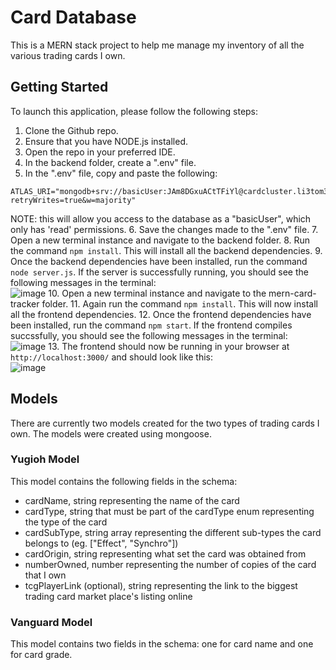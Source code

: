 # Card Database
This is a MERN stack project to help me manage my inventory of all the various trading cards I own. 

## Getting Started
To launch this application, please follow the following steps: 
1. Clone the Github repo.
2. Ensure that you have NODE.js installed.
3. Open the repo in your preferred IDE.
4. In the backend folder, create a ".env" file.
5. In the ".env" file, copy and paste the following:
```
ATLAS_URI="mongodb+srv://basicUser:JAm8DGxuACtTFiYl@cardcluster.li3tom3.mongodb.net/?retryWrites=true&w=majority"
```
NOTE: this will allow you access to the database as a "basicUser", which only has 'read' permissions.
6. Save the changes made to the ".env" file.
7. Open a new terminal instance and navigate to the backend folder.
8. Run the command ``` npm install ```. This will install all the backend dependencies.
9. Once the backend dependencies have been installed, run the command ``` node server.js ```. If the server is successfully running, you should see the following messages in the terminal:
<br> ![image](https://github.com/hans-lam/cardDB/assets/56192479/daec8d8b-349f-4f7b-8004-a57b4b30cd09)
10. Open a new terminal instance and navigate to the mern-card-tracker folder.
11. Again run the command ``` npm install ```. This will now install all the frontend dependencies.
12. Once the frontend dependencies have been installed, run the command ``` npm start ```. If the frontend compiles succssfully, you should see the following messages in the terminal:
<br> ![image](https://github.com/hans-lam/cardDB/assets/56192479/edb253bd-f4e2-4632-b964-d6aba4517494)
13. The frontend should now be running in your browser at ``` http://localhost:3000/ ``` and should look like this:
<br> ![image](https://github.com/hans-lam/cardDB/assets/56192479/b904e07e-6ed2-4b67-99f8-818d01385434)

## Models
There are currently two models created for the two types of trading cards I own. The models were created using mongoose.
### Yugioh Model 
This model contains the following fields in the schema: 
- cardName, string representing the name of the card
- cardType, string that must be part of the cardType enum representing the type of the card
- cardSubType, string array representing the different sub-types the card belongs to (eg. ["Effect", "Synchro"])
- cardOrigin, string representing what set the card was obtained from
- numberOwned, number representing the number of copies of the card that I own
- tcgPlayerLink (optional), string representing the link to the biggest trading card market place's listing online

### Vanguard Model 
This model contains two fields in the schema: one for card name and one for card grade. 
